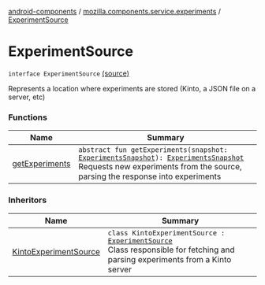 [android-components](../../index.md) / [mozilla.components.service.experiments](../index.md) / [ExperimentSource](./index.md)

# ExperimentSource

`interface ExperimentSource` [(source)](https://github.com/mozilla-mobile/android-components/blob/master/components/service/experiments/src/main/java/mozilla/components/service/experiments/ExperimentSource.kt#L11)

Represents a location where experiments are stored
(Kinto, a JSON file on a server, etc)

### Functions

| Name | Summary |
|---|---|
| [getExperiments](get-experiments.md) | `abstract fun getExperiments(snapshot: `[`ExperimentsSnapshot`](../-experiments-snapshot/index.md)`): `[`ExperimentsSnapshot`](../-experiments-snapshot/index.md)<br>Requests new experiments from the source, parsing the response into experiments |

### Inheritors

| Name | Summary |
|---|---|
| [KintoExperimentSource](../../mozilla.components.service.experiments.source.kinto/-kinto-experiment-source/index.md) | `class KintoExperimentSource : `[`ExperimentSource`](./index.md)<br>Class responsible for fetching and parsing experiments from a Kinto server |
